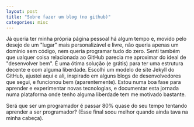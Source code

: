 ```yaml
---
layout: post
title: "Sobre fazer um blog (no github)"
categories: misc
---
```

Já queria ter minha própria página pessoal há algum tempo e, movido pelo desejo de um "lugar" mais personalizável e livre, não queria apenas um domínio sem código, nem queria programar tudo do zero. Senti também que ualquer coisa relacionada ao GitHub parecia me aproximar do ideal de "desenvolver bem". É uma ótima solução (e grátis) para ter uma estrutura decente e com alguma liberdade. Escolhi um modelo de site Jekyll do GitHub, ajustei aqui e ali, inspirado em alguns blogs de desenvolvedores que segui, e funcionou bem (aparentemente). Estou numa boa fase para aprender e experimentar novas tecnologias, e documentar esta jornada numa plataforma onde tenho alguma liberdade tem me motivado bastante.

Será que ser um programador é passar 80% quase do seu tempo tentando aprender a ser programador? (Esse final soou melhor quando ainda tava na minha cabeça).
